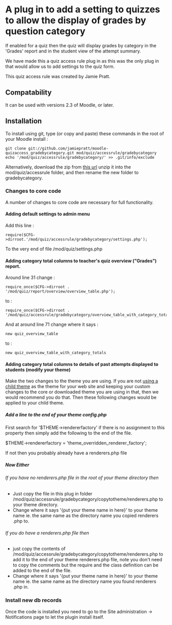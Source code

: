 A plug in to add a setting to quizzes to allow the display of grades by question category
=========================================================================================

If enabled for a quiz then the quiz will display grades by category in the 'Grades' report and in the student view of the attempt
 summary.

We have made this a quiz access rule plug in as this was the only plug in that would allow us to add settings to the quiz form.

This quiz access rule was created by Jamie Pratt.

Compatability
-------------

It can be used with versions 2.3 of Moodle, or later.

Installation
------------

To install using git, type (or copy and paste) these commands in the root of your Moodle install :

    git clone git://github.com/jamiepratt/moodle-quizaccess_gradebycategory.git mod/quiz/accessrule/gradebycategory
    echo '/mod/quiz/accessrule/gradebycategory/' >> .git/info/exclude

Alternatively, download the zip from [this url](https://github.com/jamiepratt/moodle-quizaccess_gradebycategory/zipball/master)
unzip it into the mod/quiz/accessrule folder, and then rename the new
folder to gradebycategory.


### Changes to core code

A number of changes to core code are necessary for full functionality.

#### Adding default settings to admin menu

Add this line :

    require($CFG->dirroot.'/mod/quiz/accessrule/gradebycategory/settings.php');

To the very end of file /mod/quiz/settings.php

#### Adding category total columns to teacher's quiz overview ("Grades") report.

Around line 31 change :

    require_once($CFG->dirroot . '/mod/quiz/report/overview/overview_table.php');

to :

    require_once($CFG->dirroot . '/mod/quiz/accessrule/gradebycategory/overview_table_with_category_totals.php');

And at around line 71 change where it says :

    new quiz_overview_table

to :

    new quiz_overview_table_with_category_totals



#### Adding category total columns to details of past attempts displayed to students (modify your theme)

Make the two changes to the theme you are using. If you are not [using a child theme](http://docs.moodle.org/dev/Themes_2.2_how_to_clone_a_Moodle_2.2_theme) as the theme for your web site and keeping
your custom changes to the core or downloaded theme you are using in that,
then we would recommend you do that. Then these following changes would be applied to
your child theme.

##### Add a line to the end of your theme config.php

First search for '$THEME->rendererfactory' if there is no assignment to this property then simply add the following to the end of
 the file.

$THEME->rendererfactory = 'theme_overridden_renderer_factory';

If not then you probably already have a renderers.php file

##### Now Either

###### If you have no renderers.php file in the root of your theme directory then

* Just copy the file in this plug in folder /mod/quiz/accessrule/gradebycategory/copytotheme/renderers.php to your theme directory.
* Change where it says '{put your theme name in here}' to your theme name ie. the same name as the directory name you copied renderers
.php to.

###### If you do have a renderers.php file then

* just copy the contents of /mod/quiz/accessrule/gradebycategory/copytotheme/renderers.php to add it to the end of your theme
renderers.php file, note you don't need to copy the comments but the require and the class definition can be added to the end of
the file.
* Change where it says '{put your theme name in here}' to your theme name ie. the same name as the directory name you found
renderers
.php in.

### Install new db records

Once the code is installed you need to go to the Site administration -> Notifications page
to let the plugin install itself.